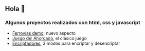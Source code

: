 ## Hola 👋

### Algunos proyectos realizados con html, css y javascript
 - [Ferrovías demo](https://github.com/proyectos-random-x/Ferrovias), nuevo aspecto
 - [Juego del Ahorcado](https://github.com/proyectos-random-x/ahorcado), el clásico juego
 - [Encriptadores](https://github.com/proyectos-random-x/encriptadores), 3 modos para encriptar y desencriptar

<!--

**Here are some ideas to get you started:**

🙋‍♀️ A short introduction - what is your organization all about?
🌈 Contribution guidelines - how can the community get involved?
👩‍💻 Useful resources - where can the community find your docs? Is there anything else the community should know?
🍿 Fun facts - what does your team eat for breakfast?
🧙 Remember, you can do mighty things with the power of [Markdown](https://docs.github.com/github/writing-on-github/getting-started-with-writing-and-formatting-on-github/basic-writing-and-formatting-syntax)
-->

